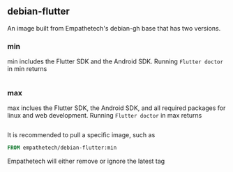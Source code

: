 ## debian-flutter

An image built from Empathetech's debian-gh base that has two versions.

### min
min includes the Flutter SDK and the Android SDK. Running `Flutter doctor` in min returns

```bash
```

### max
max inclues the Flutter SDK, the Android SDK, and all required packages for linux and web development. Running `Flutter doctor` in max returns

```bash
```

It is recommended to pull a specific image, such as

```Dockerfile
FROM empathetech/debian-flutter:min
```

Empathetech will either remove or ignore the latest tag